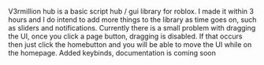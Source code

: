 V3rmillion hub is a basic script hub / gui library for roblox. I made it within 3 hours and I do intend to add more things to the library as time goes on, such as sliders and notifications. Currently there is a small problem with dragging the UI, once you click a page button, dragging is disabled. If that occurs then just click the homebutton and you will be able to move the UI while on the homepage. Added keybinds, documentation is coming soon
